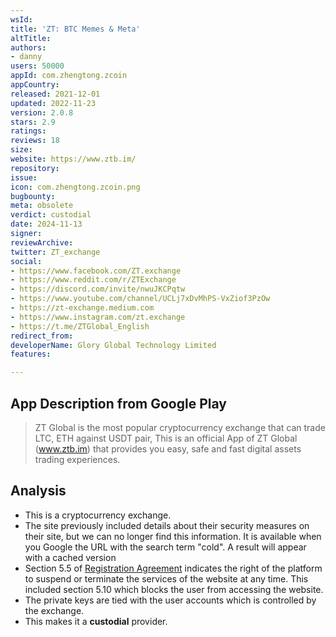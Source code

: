 ```yaml
---
wsId: 
title: 'ZT: BTC Memes & Meta'
altTitle: 
authors:
- danny
users: 50000
appId: com.zhengtong.zcoin
appCountry: 
released: 2021-12-01
updated: 2022-11-23
version: 2.0.8
stars: 2.9
ratings: 
reviews: 18
size: 
website: https://www.ztb.im/
repository: 
issue: 
icon: com.zhengtong.zcoin.png
bugbounty: 
meta: obsolete
verdict: custodial
date: 2024-11-13
signer: 
reviewArchive: 
twitter: ZT_exchange
social:
- https://www.facebook.com/ZT.exchange
- https://www.reddit.com/r/ZTExchange
- https://discord.com/invite/nwuJKCPqtw
- https://www.youtube.com/channel/UCLj7xDvMhPS-VxZiof3PzOw
- https://zt-exchange.medium.com
- https://www.instagram.com/zt.exchange
- https://t.me/ZTGlobal_English
redirect_from: 
developerName: Glory Global Technology Limited
features: 

---
```


## App Description from Google Play

> ZT Global is the most popular cryptocurrency exchange that can trade LTC, ETH against USDT pair, This is an official App of ZT Global (www.ztb.im) that provides you easy, safe and fast digital assets trading experiences.

## Analysis

- This is a cryptocurrency exchange.
- The site previously included details about their security measures on their site, but we can no longer find this information. It is available when you Google the URL with the search term "cold". A result will appear with a cached version
- Section 5.5 of [Registration Agreement](https://www.ztbzh.net/clause?id=228) indicates the right of the platform to suspend or terminate the services of the website at any time. This included section 5.10 which blocks the user from accessing the website. 
- The private keys are tied with the user accounts which is controlled by the exchange.
- This makes it a **custodial** provider.
